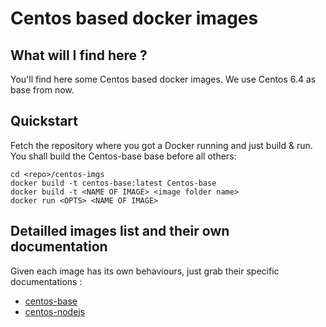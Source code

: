 Centos based docker images
===========================

What will I find here ?
-----------------------

You'll find here some Centos based docker images.
We use Centos 6.4 as base from now.

Quickstart
----------

Fetch the repository where you got a Docker running and just build & run. You shall build the Centos-base base before all others:

```
cd <repo>/centos-imgs
docker build -t centos-base:latest Centos-base
docker build -t <NAME OF IMAGE> <image folder name>
docker run <OPTS> <NAME OF IMAGE>
```


Detailled images list and their own documentation
-------------------------------------------------

Given each image has its own behaviours, just grab their specific documentations :
* [centos-base](centos-base/)
* [centos-nodejs](centos-nodejs/)
